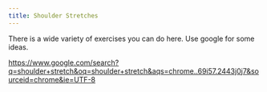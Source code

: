 ```yaml
---
title: Shoulder Stretches
---
```


There is a wide variety of exercises you can do here. Use google for some ideas.

https://www.google.com/search?q=shoulder+stretch&oq=shoulder+stretch&aqs=chrome..69i57.2443j0j7&sourceid=chrome&ie=UTF-8
